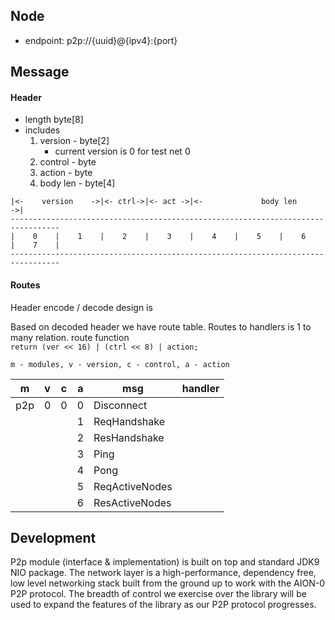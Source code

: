 
## Node

* endpoint: p2p://{uuid}@{ipv4}:{port}

## Message

#### Header 

* length    byte[8]
* includes
  1. version - byte[2]
     * current version is 0 for test net 0
  2. control - byte
  3. action - byte
  4. body len - byte[4]

``` 
|<-    version    ->|<- ctrl->|<- act ->|<-             body len              ->|       
---------------------------------------------------------------------------------
|    0    |    1    |    2    |    3    |    4    |    5    |    6    |    7    |  
---------------------------------------------------------------------------------
```

#### Routes

Header encode / decode design is 

Based on decoded header we have route table. Routes to handlers is 1 to many relation.
route function<br>
` return (ver << 16) | (ctrl << 8) | action; `


`m - modules, v - version, c - control, a - action`

| m | v | c | a | msg | handler |
| --- | --- | --- | --- | --- | --- |
| p2p | 0 | 0 | 0 | Disconnect |  |
| | | | 1 | ReqHandshake |  |
| | | | 2 | ResHandshake |  |
| | | | 3 | Ping |  |
| | | | 4 | Pong |  |
| | | | 5 | ReqActiveNodes |  |
| | | | 6 | ResActiveNodes |  |

## Development

P2p module (interface & implementation) is built on top and standard JDK9 NIO package. The network layer is a high-performance, dependency free, low level networking stack built from the ground up to work with the AION-0 P2P protocol. The breadth of control we exercise over the library will be used to expand the features of the library as our P2P protocol progresses.
